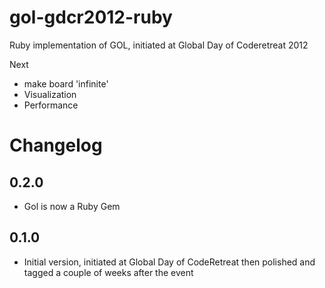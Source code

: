 gol-gdcr2012-ruby
=================

Ruby implementation of GOL, initiated at Global Day of Coderetreat 2012

Next

- make board 'infinite'
- Visualization
- Performance

# Changelog

## 0.2.0
- Gol is now a Ruby Gem

## 0.1.0
- Initial version, initiated at Global Day of CodeRetreat then polished and tagged a couple of weeks after the event
